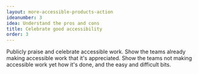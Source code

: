 ```yaml
---
layout: more-accessible-products-action
ideanumber: 3
idea: Understand the pros and cons
title: Celebrate good accessibility
order: 3
---
```


Publicly praise and celebrate accessible work. Show the teams already making accessible work that it's appreciated. Show the teams not making accessible work yet how it's done, and the easy and difficult bits.